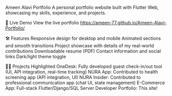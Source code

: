 Ameen Alavi Portfolio
A personal portfolio website built with Flutter Web, showcasing my skills, experience, and projects.

🚀 Live Demo
View the live portfolio
https://ameen-77.github.io/Ameen-Alavi-Portfolio/

🛠️ Features
Responsive design for desktop and mobile
Animated sections and smooth transitions
Project showcase with details of my real-world contributions
Downloadable resume (PDF)
Contact information and social links
Dark/light theme toggle

🧑‍💻 Projects Highlighted
OneDesk: Fully developed guest check-in/out tool (UI, API integration, real-time tracking)
NURA App: Contributed to health screening app (API integration, UI)
NURA Insider: Contributed to professional communication app (chat UI, state management)
E-Commerce App: Full-stack Flutter/Django/SQL Server
Developer Portfolio: This site!
